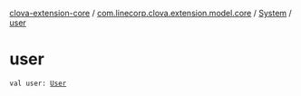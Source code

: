 [clova-extension-core](../../index.md) / [com.linecorp.clova.extension.model.core](../index.md) / [System](index.md) / [user](./user.md)

# user

`val user: `[`User`](../-user/index.md)